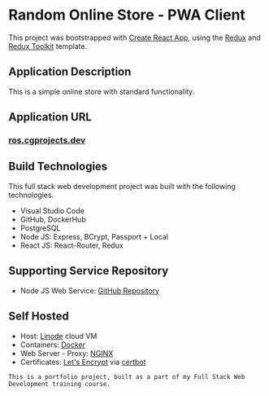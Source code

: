 # Random Online Store - PWA Client

This project was bootstrapped with [Create React App](https://github.com/facebook/create-react-app), using the [Redux](https://redux.js.org/) and [Redux Toolkit](https://redux-toolkit.js.org/) template.

## Application Description
This is a simple online store with standard functionality.

## Application URL
### [ros.cgprojects.dev](https://ros.cgprojects.dev/)

## Build Technologies
This full stack web development project was built with the following technologies.

- Visual Studio Code
- GitHub, DockerHub
- PostgreSQL
- Node JS: Express, BCrypt, Passport + Local
- React JS: React-Router, Redux

## Supporting Service Repository
- Node JS Web Service: [GitHub Repository](https://github.com/c-garraway/express_ecom_api)

## Self Hosted

- Host: [Linode](https://www.linode.com/) cloud VM
- Containers: [Docker](https://www.docker.com/)
- Web Server - Proxy: [NGINX](https://www.nginx.com/)
- Certificates: [Let's Encrypt](https://letsencrypt.org/) via [certbot](https://certbot.eff.org/)

`This is a portfolio project, built as a part of my Full Stack Web Development training course.`

